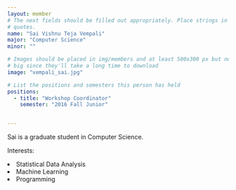 ```yaml
---
layout: member
# The next fields should be filled out appropriately. Place strings in double 
# quotes.
name: "Sai Vishnu Teja Vempali"
major: "Computer Science"
minor: ""

# Images should be placed in img/members and at least 500x300 px but not too
# big since they'll take a long time to download
image: "vempali_sai.jpg"

# List the positions and semesters this person has held
positions:
  - title: "Workshop Coordinator"
    semester: "2016 Fall Junior"


---
```

Sai is a graduate student in Computer Science.

Interests: 
<li>Statistical Data Analysis</li>
<li>Machine Learning</li>
<li>Programming</li>
